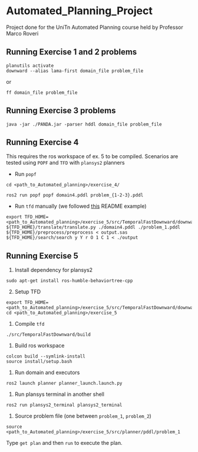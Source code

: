 # Automated_Planning_Project
Project done for the UniTn Automated Planning course held by Professor Marco Roveri

## Running Exercise 1 and 2 problems
```
planutils activate
downward --alias lama-first domain_file problem_file
```
or
```
ff domain_file problem_file
```

## Running Exercise 3 problems
```
java -jar ./PANDA.jar -parser hddl domain_file problem_file
```

## Running Exercise 4
This requires the ros workspace of ex. 5 to be compiled.
Scenarios are tested using `POPF` and `TFD` with `plansys2` planners

- Run `popf` 
```
cd <path_to_Automated_planning>/exercise_4/
```
```
ros2 run popf popf domain4.pddl problem_{1-2-3}.pddl
```
- Run `tfd` manually (we followed [this](https://github.com/sea-bass/TemporalFastDownward/tree/master/example) README example)

```
export TFD_HOME=<path_to_Automated_planning>/exercise_5/src/TemporalFastDownward/downward
${TFD_HOME}/translate/translate.py ./domain4.pddl ./problem_1.pddl
${TFD_HOME}/preprocess/preprocess < output.sas
${TFD_HOME}/search/search y Y r O 1 C 1 < ./output
``` 

## Running Exercise 5
1. Install dependency for plansys2
```
sudo apt-get install ros-humble-behaviortree-cpp
```
2. Setup TFD
```
export TFD_HOME=<path_to_Automated_planning>/exercise_5/src/TemporalFastDownward/downward
cd <path_to_Automated_planning>/exercise_5
```
1. Compile `tfd`
```
./src/TemporalFastDownward/build
```
1. Build ros workspace
```
colcon build --symlink-install
source install/setup.bash
```
1. Run domain and executors
```
ros2 launch planner planner_launch.launch.py
```
1. Run plansys terminal in another shell
```
ros2 run plansys2_terminal plansys2_terminal
```
1. Source problem file (one between `problem_1`, `problem_2`)
```
source <path_to_Automated_planning>/exercise_5/src/planner/pddl/problem_1
```
Type `get plan` and then `run` to execute the plan.
